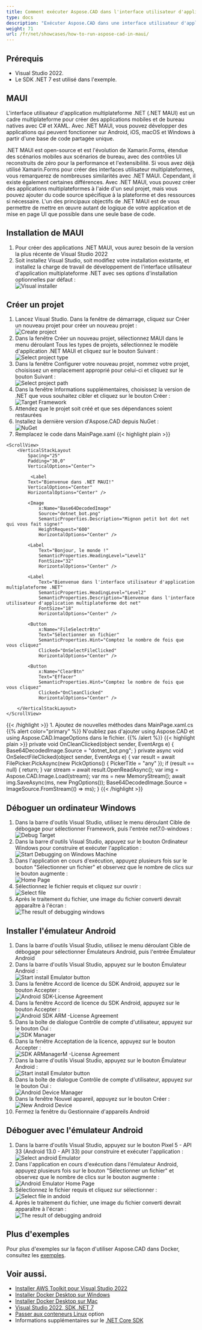 ```yaml
---
title: Comment exécuter Aspose.CAD dans l'interface utilisateur d'application multiplateforme (MAUI)
type: docs
description: "Exécuter Aspose.CAD dans une interface utilisateur d'application multiplateforme (MAUI)."
weight: 71
url: /fr/net/showcases/how-to-run-aspose-cad-in-maui/
---
```


## Prérequis
- Visual Studio 2022.
- Le SDK .NET 7 est utilisé dans l'exemple.


## MAUI

L'interface utilisateur d'application multiplateforme .NET (.NET MAUI) est un cadre multiplateforme pour créer des applications mobiles et de bureau natives avec C# et XAML.
Avec .NET MAUI, vous pouvez développer des applications qui peuvent fonctionner sur Android, iOS, macOS et Windows à partir d'une base de code partagée unique.

.NET MAUI est open-source et est l'évolution de Xamarin.Forms, étendue des scénarios mobiles aux scénarios de bureau, avec des contrôles UI reconstruits de zéro pour la performance et l'extensibilité.
Si vous avez déjà utilisé Xamarin.Forms pour créer des interfaces utilisateur multiplateformes, vous remarquerez de nombreuses similarités avec .NET MAUI.
Cependant, il existe également certaines différences.
Avec .NET MAUI, vous pouvez créer des applications multiplateformes à l'aide d'un seul projet, mais vous pouvez ajouter du code source spécifique à la plateforme et des ressources si nécessaire.
L'un des principaux objectifs de .NET MAUI est de vous permettre de mettre en œuvre autant de logique de votre application et de mise en page UI que possible dans une seule base de code.


## Installation de MAUI

1. Pour créer des applications .NET MAUI, vous aurez besoin de la version la plus récente de Visual Studio 2022
1. Soit installez Visual Studio, soit modifiez votre installation existante, et installez la charge de travail de développement de l'interface utilisateur d'application multiplateforme .NET avec ses options d'installation optionnelles par défaut :<br>
![Visual installer](/fr/_assets/showcases/maui/visual-installer.png)


## Créer un projet

1. Lancez Visual Studio. Dans la fenêtre de démarrage, cliquez sur Créer un nouveau projet pour créer un nouveau projet :<br>
![Create project](/fr/_assets/showcases/maui/create-project.png)<br>
1. Dans la fenêtre Créer un nouveau projet, sélectionnez MAUI dans le menu déroulant Tous les types de projets, sélectionnez le modèle d'application .NET MAUI et cliquez sur le bouton Suivant :<br>
![Select project type](/fr/_assets/showcases/maui/select-project.png)<br>
1. Dans la fenêtre Configurer votre nouveau projet, nommez votre projet, choisissez un emplacement approprié pour celui-ci et cliquez sur le bouton Suivant :<br>
![Select project path](/fr/_assets/showcases/maui/select-project-path.png)<br>
1. Dans la fenêtre Informations supplémentaires, choisissez la version de .NET que vous souhaitez cibler et cliquez sur le bouton Créer :<br>
![Target Framework](/fr/_assets/showcases/maui/select-framework.png)<br>
1. Attendez que le projet soit créé et que ses dépendances soient restaurées
1. Installez la dernière version d'Aspose.CAD depuis NuGet :<br>
![NuGet](/fr/_assets/showcases/maui/nuget.png)<br>
1. Remplacez le code dans MainPage.xaml
{{< highlight plain >}}
<?xml version="1.0" encoding="utf-8" ?>
<ContentPage xmlns="http://schemas.microsoft.com/dotnet/2021/maui"
             xmlns:x="http://schemas.microsoft.com/winfx/2009/xaml"
             x:Class="MauiApp1.MainPage">

    <ScrollView>
        <VerticalStackLayout
            Spacing="25"
            Padding="30,0"
            VerticalOptions="Center">

             <Label 
            Text="Bienvenue dans .NET MAUI!"
            VerticalOptions="Center" 
            HorizontalOptions="Center" />

            <Image
                x:Name="Base64DecodedImage"
                Source="dotnet_bot.png"
                SemanticProperties.Description="Mignon petit bot dot net qui vous fait signe!"
                HeightRequest="600"
                HorizontalOptions="Center" />

            <Label
                Text="Bonjour, le monde !"
                SemanticProperties.HeadingLevel="Level1"
                FontSize="32"
                HorizontalOptions="Center" />

            <Label
                Text="Bienvenue dans l'interface utilisateur d'application multiplateforme .NET"
                SemanticProperties.HeadingLevel="Level2"
                SemanticProperties.Description="Bienvenue dans l'interface utilisateur d'application multiplateforme dot net"
                FontSize="18"
                HorizontalOptions="Center" />

            <Button
                x:Name="FileSelectrBtn"
                Text="Sélectionner un fichier"
                SemanticProperties.Hint="Comptez le nombre de fois que vous cliquez"
                Clicked="OnSelectFileClicked"
                HorizontalOptions="Center" />

            <Button
                x:Name="ClearBtn"
                Text="Effacer"
                SemanticProperties.Hint="Comptez le nombre de fois que vous cliquez"
                Clicked="OnCleanClicked"
                HorizontalOptions="Center" />

        </VerticalStackLayout>
    </ScrollView>
</ContentPage>
{{< /highlight >}}
1. Ajoutez de nouvelles méthodes dans MainPage.xaml.cs
{{% alert color="primary" %}} 
N'oubliez pas d'ajouter using Aspose.CAD et using Aspose.CAD.ImageOptions dans le fichier.
{{% /alert %}}
{{< highlight plain >}}
private void OnCleanClicked(object sender, EventArgs e)
{
    Base64DecodedImage.Source = "dotnet_bot.png";
}
private async void OnSelectFileClicked(object sender, EventArgs e)
{
    var result = await FilePicker.PickAsync(new PickOptions()
    {
        PickerTitle = "any"
    });
    if (result == null)
    {
        return;
    }
    var stream = await result.OpenReadAsync();
    var img = Aspose.CAD.Image.Load(stream);
    var ms = new MemoryStream();
    await img.SaveAsync(ms, new PngOptions());
    Base64DecodedImage.Source = ImageSource.FromStream(() => ms);
}
{{< /highlight >}}


## Déboguer un ordinateur Windows

1. Dans la barre d'outils Visual Studio, utilisez le menu déroulant Cible de débogage pour sélectionner Framework, puis l'entrée net7.0-windows :<br>
![Debug Target](/fr/_assets/showcases/maui/windows-mode.png)<br>
1. Dans la barre d'outils Visual Studio, appuyez sur le bouton Ordinateur Windows pour construire et exécuter l'application :<br>
![Start Debugging on Windows Machine](/fr/_assets/showcases/maui/windows-start-debug.png)<br>
1. Dans l'application en cours d'exécution, appuyez plusieurs fois sur le bouton "Sélectionner un fichier" et observez que le nombre de clics sur le bouton augmente :<br>
![Home Page](/fr/_assets/showcases/maui/windows-home-page.png)<br>
1. Sélectionnez le fichier requis et cliquez sur ouvrir :<br>
![Select file](/fr/_assets/showcases/maui/select-file.png)<br>
1. Après le traitement du fichier, une image du fichier converti devrait apparaître à l'écran :<br>
![The result of debugging windows](/fr/_assets/showcases/maui/windows-result.png)


## Installer l'émulateur Android

1. Dans la barre d'outils Visual Studio, utilisez le menu déroulant Cible de débogage pour sélectionner Émulateurs Android, puis l'entrée Émulateur Android
1. Dans la barre d'outils Visual Studio, appuyez sur le bouton Émulateur Android :<br>
![Start install Emulator button](/fr/_assets/showcases/maui/start-install-emulator.png)<br>
1. Dans la fenêtre Accord de licence du SDK Android, appuyez sur le bouton Accepter :<br>
![Android SDK-License Agreement](/fr/_assets/showcases/maui/android-sdk-1.png)<br>
1. Dans la fenêtre Accord de licence du SDK Android, appuyez sur le bouton Accepter :<br>
![Android SDK ARM -License Agreement](/fr/_assets/showcases/maui/android-sdk-2.png)<br>
1. Dans la boîte de dialogue Contrôle de compte d'utilisateur, appuyez sur le bouton Oui :<br>
![SDK Manager](/fr/_assets/showcases/maui/android-sdk-3.png)<br>
1. Dans la fenêtre Acceptation de la licence, appuyez sur le bouton Accepter :<br>
![SDK ARManagerM -License Agreement](/fr/_assets/showcases/maui/android-sdk-4.png)<br>
1. Dans la barre d'outils Visual Studio, appuyez sur le bouton Émulateur Android :<br>
![Start install Emulator button](/fr/_assets/showcases/maui/start-install-emulator.png)<br>
1. Dans la boîte de dialogue Contrôle de compte d'utilisateur, appuyez sur le bouton Oui :<br>
![Android Device Manager](/fr/_assets/showcases/maui/android-device-manager.png)<br>
1. Dans la fenêtre Nouvel appareil, appuyez sur le bouton Créer :<br>
![New Android Device](/fr/_assets/showcases/maui/android-new-device.png)<br>
1. Fermez la fenêtre du Gestionnaire d'appareils Android


## Déboguer avec l'émulateur Android

1. Dans la barre d'outils Visual Studio, appuyez sur le bouton Pixel 5 - API 33 (Android 13.0 - API 33) pour construire et exécuter l'application :<br>
![Select android Emulator](/fr/_assets/showcases/maui/select-android-emulator.png)<br>
1. Dans l'application en cours d'exécution dans l'émulateur Android, appuyez plusieurs fois sur le bouton "Sélectionner un fichier" et observez que le nombre de clics sur le bouton augmente :<br>
![Android Emulator Home Page](/fr/_assets/showcases/maui/android-home-page.png)<br>
1. Sélectionnez le fichier requis et cliquez sur sélectionner :<br>
![Select file in andoid](/fr/_assets/showcases/maui/select-file-android.png)<br>
1. Après le traitement du fichier, une image du fichier converti devrait apparaître à l'écran :<br>
![The result of debugging android](/fr/_assets/showcases/maui/android-result.png)


## Plus d'exemples

Pour plus d'exemples sur la façon d'utiliser Aspose.CAD dans Docker, consultez les [exemples](https://github.com/aspose-cad/Aspose.CAD-Documentation).


## Voir aussi.

- [Installer AWS Toolkit pour Visual Studio 2022](https://marketplace.visualstudio.com/items?itemName=AmazonWebServices.AWSToolkitforVisualStudio2022)
- [Installer Docker Desktop sur Windows](https://docs.docker.com/docker-for-windows/install/)
- [Installer Docker Desktop sur Mac](https://docs.docker.com/docker-for-mac/install/)
- [Visual Studio 2022, SDK .NET 7](https://docs.microsoft.com/en-us/dotnet/core/install/windows?tabs=net70#dependencies)
- [Passer aux conteneurs Linux](https://docs.docker.com/docker-for-windows/#switch-between-windows-and-linux-containers) option
- Informations supplémentaires sur le [.NET Core SDK](https://hub.docker.com/_/microsoft-dotnet-sdk)
